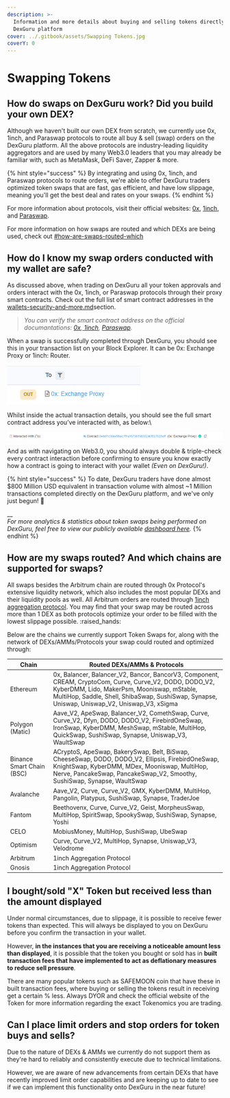 ```yaml
---
description: >-
  Information and more details about buying and selling tokens directly on the
  DexGuru platform
cover: ../.gitbook/assets/Swapping Tokens.jpg
coverY: 0
---
```


# Swapping Tokens

## **How do swaps on DexGuru work? Did you build your own DEX?**

Although we haven't built our own DEX from scratch, we currently use 0x, 1inch, and Paraswap protocols to route all buy & sell (swap) orders on the DexGuru platform. All the above protocols are industry-leading liquidity aggregators and are used by many Web3.0 leaders that you may already be familiar with, such as MetaMask, DeFi Saver, Zapper & more.

{% hint style="success" %}
By integrating and using 0x, 1inch, and Paraswap protocols to route orders, we're able to offer DexGuru traders optimized token swaps that are fast, gas efficient, and have low slippage, meaning you'll get the best deal and rates on your swaps.
{% endhint %}

For more information about protocols, visit their official websites: [0x](https://www.0x.org/), [1inch](https://1inch.io/), and [Paraswap](https://www.paraswap.io/).&#x20;

For more information on how swaps are routed and which DEXs are being used, check out [#how-are-swaps-routed-which](swapping-tokens.md#how-are-swaps-routed-which "mention")

## **How do I know my swap orders conducted with my wallet are safe?**

As discussed above, when trading on DexGuru all your token approvals and orders interact with the 0x, 1inch, or Paraswap protocols through their proxy smart contracts. Check out the full list of smart contract addresses in the [wallets-security-and-more.md](wallets-security-and-more.md "mention")section.&#x20;

> _You can verify the smart contract address on the official documantations:_ [_0x_](https://docs.0x.org/introduction/0x-cheat-sheet)_,_[ _1inch_](https://docs.1inch.io/)_,_  [_Paraswap_](https://developers.paraswap.network/smart-contracts)_._&#x20;

When a swap is successfully completed through DexGuru, you should see this in your transaction list on your Block Explorer. It can be 0x: Exchange Proxy or 1inch: Router.&#x20;

![Transaction List on EtherScan](<../.gitbook/assets/image (29) (1).png>)

Whilst inside the actual transaction details, you should see the full smart contract address you’ve interacted with, as below:\


![Transaction Details on EtherScan](<../.gitbook/assets/image (25) (1) (1).png>)

And as with navigating on Web3.0, you should always double & triple-check every contract interaction before confirming to ensure you know exactly how a contract is going to interact with your wallet _(Even on DexGuru!)_.

{% hint style="success" %}
To date, DexGuru traders have done almost $800 Million USD equivalent in transaction volume with almost \~1 Million transactions completed directly on the DexGuru platform, and we've only just begun! :rocket:

__\
_For more analytics & statistics about token swaps being performed on DexGuru, feel free to view our publicly available_ [_dashboard here_](https://metabase.spaceship.0x.org/public/dashboard/e79bb86a-6777-4655-88fd-6453fdbefe0f?affiliate\_address=0x720c9244473dfc596547c1f7b6261c7112a3dad4)_._
{% endhint %}

## **How are my swaps routed? And which chains are supported for swaps?**&#x20;

All swaps besides the Arbitrum chain are routed through 0x Protocol's extensive liquidity network, which also includes the most popular DEXs and their liquidity pools as well. All Arbitrum orders are routed through [1inch aggregation protocol](https://docs.1inch.io/docs/aggregation-protocol/introduction). You may find that your swap may be routed across more than 1 DEX as both protocols optimize your order to be filled with the lowest slippage possible. :raised\_hands:

Below are the chains we currently support Token Swaps for, along with the network of DEXs/AMMs/Protocols your swap could routed and optimized through:

| Chain                     | Routed DEXs/AMMs & Protocols                                                                                                                                                                                                                                 |
| ------------------------- | ------------------------------------------------------------------------------------------------------------------------------------------------------------------------------------------------------------------------------------------------------------ |
| Ethereum                  | 0x, Balancer, Balancer\_V2, Bancor, BancorV3, Component, CREAM, CryptoCom, Curve, Curve\_V2, DODO, DODO\_V2, KyberDMM, Lido, MakerPsm, Mooniswap, mStable, MultiHop, Saddle, Shell, ShibaSwap, SushiSwap, Synapse, Uniswap, Uniswap\_V2, Uniswap\_V3, xSigma |
| Polygon (Matic)           | Aave\_V2, ApeSwap, Balancer\_V2, ComethSwap, Curve, Curve\_V2, Dfyn, DODO, DODO\_V2, FirebirdOneSwap, IronSwap, KyberDMM, MeshSwap, mStable, MultiHop, QuickSwap, SushiSwap, Synapse, Uniswap\_V3, WaultSwap                                                 |
| Binance Smart Chain (BSC) | ACryptoS, ApeSwap, BakerySwap, Belt, BiSwap, CheeseSwap, DODO, DODO\_V2, Ellipsis, FirebirdOneSwap, KnightSwap, KyberDMM, MDex, Mooniswap, MultiHop, Nerve, PancakeSwap, PancakeSwap\_V2, Smoothy, SushiSwap, Synapse, WaultSwap                             |
| Avalanche                 | Aave\_V2, Curve, Curve\_V2, GMX, KyberDMM, MultiHop, Pangolin, Platypus, SushiSwap, Synapse, TraderJoe                                                                                                                                                       |
| Fantom                    | Beethovenx, Curve, Curve\_V2, Geist, MorpheusSwap, MultiHop, SpiritSwap, SpookySwap, SushiSwap, Synapse, Yoshi                                                                                                                                               |
| CELO                      | MobiusMoney, MultiHop, SushiSwap, UbeSwap                                                                                                                                                                                                                    |
| Optimism                  | Curve, Curve\_V2, MultiHop, Synapse, Uniswap\_V3, Velodrome                                                                                                                                                                                                  |
| Arbitrum                  | 1inch Aggregation Protocol                                                                                                                                                                                                                                   |
| Gnosis                    | 1inch Aggregation Protocol                                                                                                                                                                                                                                   |

## I **bought/sold** "X" Token but received less than the amount displayed

Under normal circumstances, due to slippage, it is possible to receive fewer tokens than expected. This will always be displayed to you on DexGuru before you confirm the transaction in your wallet.

However, **in the instances that you are receiving a noticeable amount less than displayed**, it is possible that the token you bought or sold has in **built transaction fees that have implemented to act as deflationary measures to reduce sell pressure**_._

There are many popular tokens such as SAFEMOON coin that have these in built transaction fees, where buying or selling the tokens result in receiving get a certain % less. Always DYOR and check the official website of the Token for more information regarding the exact Tokenomics you are trading.

## **Can I place limit orders and stop orders for token buys and sells?**

Due to the nature of DEXs & AMMs we currently do not support them as they're hard to reliably and consistently execute due to technical limitations.&#x20;

However, we are aware of new advancements from certain DEXs that have recently improved limit order capabilities and are keeping up to date to see if we can implement this functionality onto DexGuru in the near future!
